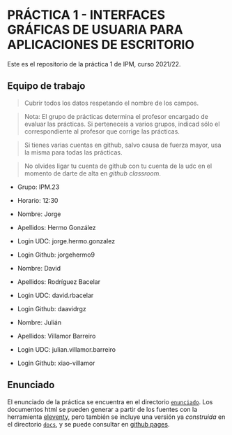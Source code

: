 # PRÁCTICA 1 - INTERFACES GRÁFICAS DE USUARIA PARA APLICACIONES DE ESCRITORIO

Este es el repositorio de la práctica 1 de IPM, curso 2021/22.


## Equipo de trabajo

  > Cubrir todos los datos respetando el nombre de los campos.

  > Nota: El grupo de prácticas determina el profesor encargado de
  > evaluar las prácticas. Si perteneceis a varios grupos, indicad
  > sólo el correspondiente al profesor que corrige las prácticas.
  
  > Si tienes varias cuentas en github, salvo causa de fuerza mayor,
  > usa la misma para todas las prácticas.
  
  > No olvides ligar tu cuenta de github con tu cuenta de la udc en el
  > momento de darte de alta en _github classroom_.
  
  
  * Grupo: IPM.23
  * Horario: 12:30
  
  * Nombre: Jorge
  * Apellidos: Hermo González
  * Login UDC: jorge.hermo.gonzalez
  * Login Github: jorgehermo9

  * Nombre: David
  * Apellidos: Rodríguez Bacelar
  * Login UDC: david.rbacelar
  * Login Github: daavidrgz

  * Nombre: Julián
  * Apellidos: Villamor Barreiro
  * Login UDC: julian.villamor.barreiro
  * Login Github: xiao-villamor


## Enunciado

El enunciado de la práctica se encuentra en el directorio
[`enunciado`](enunciado/). Los documentos html se pueden generar a
partir de los fuentes con la herramienta
[eleventy](https://www.11ty.dev/), pero también se incluye una versión
ya _construida_ en el directorio [`docs`](docs/index.html), y se puede consultar
en [github pages](https://ipm-fic.github.io/assignment--202122-01/).

